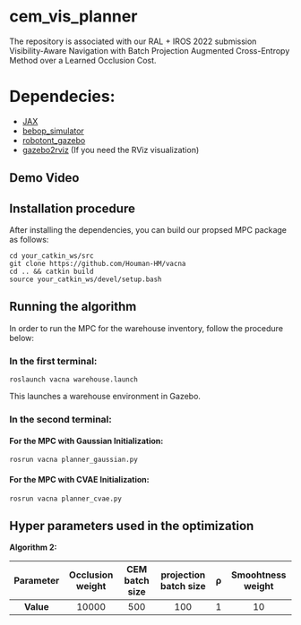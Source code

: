 # cem_vis_planner
The repository is associated with our RAL + IROS 2022 submission Visibility-Aware Navigation with Batch Projection Augmented Cross-Entropy Method over a Learned Occlusion Cost.

# Dependecies:

* [JAX](https://github.com/google/jax)
* [bebop_simulator](https://github.com/Houman-HM/bebop_simulator/tree/bebop_hokuyo)
* [robotont_gazebo](https://github.com/robotont/robotont_gazebo)
* [gazebo2rviz](https://github.com/andreasBihlmaier/gazebo2rviz) (If you need the RViz visualization)

## Demo Video


## Installation procedure
After installing the dependencies, you can build our propsed MPC package as follows:
``` 
cd your_catkin_ws/src
git clone https://github.com/Houman-HM/vacna
cd .. && catkin build
source your_catkin_ws/devel/setup.bash
```
## Running the algorithm

In order to run the MPC for the warehouse inventory, follow the procedure below:

### In the first terminal:
```
roslaunch vacna warehouse.launch
```

This launches a warehouse environment in Gazebo.
### In the second terminal:

#### For the MPC with Gaussian Initialization:

```
rosrun vacna planner_gaussian.py
```
#### For the MPC with CVAE Initialization:
```
rosrun vacna planner_cvae.py
```

## Hyper parameters used in the optimization

**Algorithm 2:** 

| **Parameter** | Occlusion weight | CEM batch size| projection batch size | &rho; | Smoohtness weight|
| :----: | :----: | :----:  | :----:  | :----:  | :----:|
| **Value**| 10000 | 500 | 100 | 1 | 10 |
